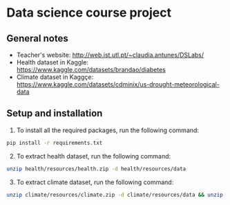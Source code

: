 # Data science course project

## General notes

* Teacher's website: <http://web.ist.utl.pt/~claudia.antunes/DSLabs/>
* Health dataset in Kaggle: <https://www.kaggle.com/datasets/brandao/diabetes>
* Climate dataset in Kaggçe: <https://www.kaggle.com/datasets/cdminix/us-drought-meteorological-data>

## Setup and installation

1. To install all the required packages, run the following command:

```bash
pip install -r requirements.txt
```

2. To extract health dataset, run the following command:

```bash
unzip health/resources/health.zip -d health/resources/data
```

3. To extract climate dataset, run the following command:

```bash
unzip climate/resources/climate.zip -d climate/resources/data && unzip climate/resources/drought.csv.zip -d climate/resources/data
```
